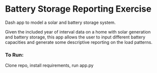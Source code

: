 # Battery Storage Reporting Exercise
Dash app to model a solar and battery storage system.

Given the included year of interval data on a home with solar generation and battery storage, this app allows the user
to input different battery capacities and generate some descriptive reporting on the load patterns.

### To Run:
Clone repo, install requirements, run app.py
